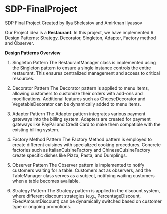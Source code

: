 # SDP-FinalProject
SDP Final Project
Created by Ilya Shelestov and Amirkhan Ilyassov

Our Project idea is a **Restaurant**. In this project, we have implemented 6 Design Patterns: Strategy, Decorator, Singleton, Adapter, Factory method and Observer.

**Design Patterns Overview**
1. Singleton Pattern
The RestaurantManager class is implemented using the Singleton pattern to ensure a single instance controls the entire restaurant. This ensures centralized management and access to critical resources.

2. Decorator Pattern
The Decorator pattern is applied to menu items, allowing customers to customize their orders with add-ons and modifications. Additional features such as CheeseDecorator and VegetableDecorator can be dynamically added to menu items.

3. Adapter Pattern
The Adapter pattern integrates various payment gateways into the billing system. Adapters are created for payment gateways like PayPal and Credit Card to make them compatible with the existing billing system.

4. Factory Method Pattern
The Factory Method pattern is employed to create different cuisines with specialized cooking procedures. Concrete factories such as ItalianCuisineFactory and ChineseCuisineFactory create specific dishes like Pizza, Pasta, and Dumplings.

5. Observer Pattern
The Observer pattern is implemented to notify customers waiting for a table. Customers act as observers, and the TableManager class serves as a subject, notifying waiting customers when a table becomes available.

6. Strategy Pattern
The Strategy pattern is applied in the discount system, where different discount strategies (e.g., PercentageDiscount, FixedAmountDiscount) can be dynamically switched based on customer type or ongoing promotions.
